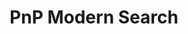 ---
title: "PnP Modern Search"
description: "Create highly flexible and personalized search experience in minutes"
image: "images/sample-background.webp"
---